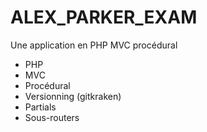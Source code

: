 # ALEX_PARKER_EXAM

Une application en PHP MVC procédural

- PHP
- MVC
- Procédural
- Versionning (gitkraken)
- Partials
- Sous-routers
